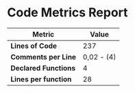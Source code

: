 # Code Metrics Report

| Metric                          | Value       |
|---------------------------------|-------------|
| **Lines of Code**               | 237         |
| **Comments per Line**           | 0,02 - (4) |
| **Declared Functions**          | 4           |
| **Lines per function**          | 28          |


